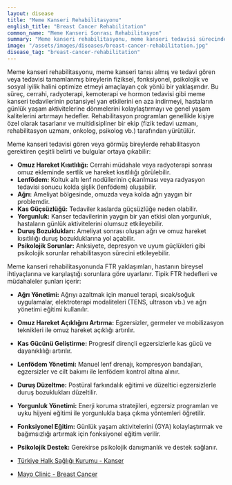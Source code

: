 ```yaml
---
layout: disease
title: "Meme Kanseri Rehabilitasyonu"
english_title: "Breast Cancer Rehabilitation"
common_name: "Meme Kanseri Sonrası Rehabilitasyon"
summary: "Meme kanseri rehabilitasyonu, meme kanseri tedavisi sürecinde ve sonrasında ortaya çıkabilecek fiziksel, psikolojik ve sosyal sorunların yönetilmesini ve hastanın yaşam kalitesinin artırılmasını amaçlayan kapsamlı bir yaklaşımdır."
image: "/assets/images/diseases/breast-cancer-rehabilitation.jpg"
disease_tag: "breast-cancer-rehabilitation"
---
```



Meme kanseri rehabilitasyonu, meme kanseri tanısı almış ve tedavi gören veya tedavisi tamamlanmış bireylerin fiziksel, fonksiyonel, psikolojik ve sosyal iyilik halini optimize etmeyi amaçlayan çok yönlü bir yaklaşımdır. Bu süreç, cerrahi, radyoterapi, kemoterapi ve hormon tedavisi gibi meme kanseri tedavilerinin potansiyel yan etkilerini en aza indirmeyi, hastaların günlük yaşam aktivitelerine dönmelerini kolaylaştırmayı ve genel yaşam kalitelerini artırmayı hedefler. Rehabilitasyon programları genellikle kişiye özel olarak tasarlanır ve multidisipliner bir ekip (fizik tedavi uzmanı, rehabilitasyon uzmanı, onkolog, psikolog vb.) tarafından yürütülür.


Meme kanseri tedavisi gören veya görmüş bireylerde rehabilitasyon gerektiren çeşitli belirti ve bulgular ortaya çıkabilir:

*   **Omuz Hareket Kısıtlılığı:** Cerrahi müdahale veya radyoterapi sonrası omuz ekleminde sertlik ve hareket kısıtlılığı görülebilir.
*   **Lenfödem:** Koltuk altı lenf nodüllerinin çıkarılması veya radyasyon tedavisi sonucu kolda şişlik (lenfödem) oluşabilir.
*   **Ağrı:** Ameliyat bölgesinde, omuzda veya kolda ağrı yaygın bir problemdir.
*   **Kas Güçsüzlüğü:** Tedaviler kaslarda güçsüzlüğe neden olabilir.
*   **Yorgunluk:** Kanser tedavilerinin yaygın bir yan etkisi olan yorgunluk, hastaların günlük aktivitelerini olumsuz etkileyebilir.
*   **Duruş Bozuklukları:** Ameliyat sonrası oluşan ağrı ve omuz hareket kısıtlılığı duruş bozukluklarına yol açabilir.
*   **Psikolojik Sorunlar:** Anksiyete, depresyon ve uyum güçlükleri gibi psikolojik sorunlar rehabilitasyon sürecini etkileyebilir.


Meme kanseri rehabilitasyonunda FTR yaklaşımları, hastanın bireysel ihtiyaçlarına ve karşılaştığı sorunlara göre uyarlanır. Tipik FTR hedefleri ve müdahaleler şunları içerir:

*   **Ağrı Yönetimi:** Ağrıyı azaltmak için manuel terapi, sıcak/soğuk uygulamalar, elektroterapi modaliteleri (TENS, ultrason vb.) ve ağrı yönetimi eğitimi kullanılır.
*   **Omuz Hareket Açıklığını Artırma:** Egzersizler, germeler ve mobilizasyon teknikleri ile omuz hareket açıklığı artırılır.
*   **Kas Gücünü Geliştirme:** Progresif dirençli egzersizlerle kas gücü ve dayanıklılığı artırılır.
*   **Lenfödem Yönetimi:** Manuel lenf drenajı, kompresyon bandajları, egzersizler ve cilt bakımı ile lenfödem kontrol altına alınır.
*   **Duruş Düzeltme:** Postüral farkındalık eğitimi ve düzeltici egzersizlerle duruş bozuklukları düzeltilir.
*   **Yorgunluk Yönetimi:** Enerji koruma stratejileri, egzersiz programları ve uyku hijyeni eğitimi ile yorgunlukla başa çıkma yöntemleri öğretilir.
*   **Fonksiyonel Eğitim:** Günlük yaşam aktivitelerini (GYA) kolaylaştırmak ve bağımsızlığı artırmak için fonksiyonel eğitim verilir.
*   **Psikolojik Destek:** Gerekirse psikolojik danışmanlık ve destek sağlanır.


*   [Türkiye Halk Sağlığı Kurumu - Kanser](https://hsgm.saglik.gov.tr/kanser)
*   [Mayo Clinic - Breast Cancer](https://www.mayoclinic.org/diseases-conditions/breast-cancer/symptoms-causes/syc-20352470)